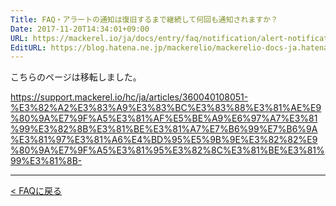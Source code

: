 ```yaml
---
Title: FAQ・アラートの通知は復旧するまで継続して何回も通知されますか？
Date: 2017-11-20T14:34:01+09:00
URL: https://mackerel.io/ja/docs/entry/faq/notification/alert-notification
EditURL: https://blog.hatena.ne.jp/mackerelio/mackerelio-docs-ja.hatenablog.mackerel.io/atom/entry/8599973812319460162
---
```


こちらのページは移転しました。

https://support.mackerel.io/hc/ja/articles/360040108051-%E3%82%A2%E3%83%A9%E3%83%BC%E3%83%88%E3%81%AE%E9%80%9A%E7%9F%A5%E3%81%AF%E5%BE%A9%E6%97%A7%E3%81%99%E3%82%8B%E3%81%BE%E3%81%A7%E7%B6%99%E7%B6%9A%E3%81%97%E3%81%A6%E4%BD%95%E5%9B%9E%E3%82%82%E9%80%9A%E7%9F%A5%E3%81%95%E3%82%8C%E3%81%BE%E3%81%99%E3%81%8B-

---

[< FAQに戻る](https://mackerel.io/ja/docs/entry/faq)
